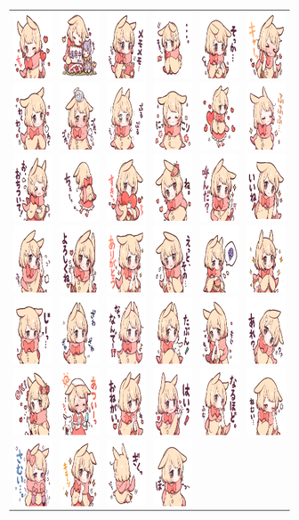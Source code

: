 <table border="0">
  <tr>
    <td align="center">
      <img src="../../image/Sweetie-Bunny/Sweetie-Bunny_1.png" height="120" width="120" />
    </td>
    <td align="center">
      <img src="../../image/Sweetie-Bunny/Sweetie-Bunny_10.png" height="120" width="120" />
    </td>
    <td align="center">
      <img src="../../image/Sweetie-Bunny/Sweetie-Bunny_11.png" height="120" width="120" />
    </td>
    <td align="center">
      <img src="../../image/Sweetie-Bunny/Sweetie-Bunny_12.png" height="120" width="120" />
    </td>
    <td align="center">
      <img src="../../image/Sweetie-Bunny/Sweetie-Bunny_13.png" height="120" width="120" />
    </td>
    <td align="center">
      <img src="../../image/Sweetie-Bunny/Sweetie-Bunny_14.png" height="120" width="120" />
    </td>
  </tr>
  <tr>
    <td align="center">
      <img src="../../image/Sweetie-Bunny/Sweetie-Bunny_15.png" height="120" width="120" />
    </td>
    <td align="center">
      <img src="../../image/Sweetie-Bunny/Sweetie-Bunny_16.png" height="120" width="120" />
    </td>
    <td align="center">
      <img src="../../image/Sweetie-Bunny/Sweetie-Bunny_17.png" height="120" width="120" />
    </td>
    <td align="center">
      <img src="../../image/Sweetie-Bunny/Sweetie-Bunny_18.png" height="120" width="120" />
    </td>
    <td align="center">
      <img src="../../image/Sweetie-Bunny/Sweetie-Bunny_19.png" height="120" width="120" />
    </td>
    <td align="center">
      <img src="../../image/Sweetie-Bunny/Sweetie-Bunny_2.png" height="120" width="120" />
    </td>
  </tr>
  <tr>
    <td align="center">
      <img src="../../image/Sweetie-Bunny/Sweetie-Bunny_20.png" height="120" width="120" />
    </td>
    <td align="center">
      <img src="../../image/Sweetie-Bunny/Sweetie-Bunny_21.png" height="120" width="120" />
    </td>
    <td align="center">
      <img src="../../image/Sweetie-Bunny/Sweetie-Bunny_22.png" height="120" width="120" />
    </td>
    <td align="center">
      <img src="../../image/Sweetie-Bunny/Sweetie-Bunny_23.png" height="120" width="120" />
    </td>
    <td align="center">
      <img src="../../image/Sweetie-Bunny/Sweetie-Bunny_24.png" height="120" width="120" />
    </td>
    <td align="center">
      <img src="../../image/Sweetie-Bunny/Sweetie-Bunny_25.png" height="120" width="120" />
    </td>
  </tr>
  <tr>
    <td align="center">
      <img src="../../image/Sweetie-Bunny/Sweetie-Bunny_26.png" height="120" width="120" />
    </td>
    <td align="center">
      <img src="../../image/Sweetie-Bunny/Sweetie-Bunny_27.png" height="120" width="120" />
    </td>
    <td align="center">
      <img src="../../image/Sweetie-Bunny/Sweetie-Bunny_28.png" height="120" width="120" />
    </td>
    <td align="center">
      <img src="../../image/Sweetie-Bunny/Sweetie-Bunny_29.png" height="120" width="120" />
    </td>
    <td align="center">
      <img src="../../image/Sweetie-Bunny/Sweetie-Bunny_3.png" height="120" width="120" />
    </td>
    <td align="center">
      <img src="../../image/Sweetie-Bunny/Sweetie-Bunny_30.png" height="120" width="120" />
    </td>
  </tr>
  <tr>
    <td align="center">
      <img src="../../image/Sweetie-Bunny/Sweetie-Bunny_31.png" height="120" width="120" />
    </td>
    <td align="center">
      <img src="../../image/Sweetie-Bunny/Sweetie-Bunny_32.png" height="120" width="120" />
    </td>
    <td align="center">
      <img src="../../image/Sweetie-Bunny/Sweetie-Bunny_33.png" height="120" width="120" />
    </td>
    <td align="center">
      <img src="../../image/Sweetie-Bunny/Sweetie-Bunny_34.png" height="120" width="120" />
    </td>
    <td align="center">
      <img src="../../image/Sweetie-Bunny/Sweetie-Bunny_35.png" height="120" width="120" />
    </td>
    <td align="center">
      <img src="../../image/Sweetie-Bunny/Sweetie-Bunny_36.png" height="120" width="120" />
    </td>
  </tr>
  <tr>
    <td align="center">
      <img src="../../image/Sweetie-Bunny/Sweetie-Bunny_37.png" height="120" width="120" />
    </td>
    <td align="center">
      <img src="../../image/Sweetie-Bunny/Sweetie-Bunny_38.png" height="120" width="120" />
    </td>
    <td align="center">
      <img src="../../image/Sweetie-Bunny/Sweetie-Bunny_39.png" height="120" width="120" />
    </td>
    <td align="center">
      <img src="../../image/Sweetie-Bunny/Sweetie-Bunny_4.png" height="120" width="120" />
    </td>
    <td align="center">
      <img src="../../image/Sweetie-Bunny/Sweetie-Bunny_40.png" height="120" width="120" />
    </td>
    <td align="center">
      <img src="../../image/Sweetie-Bunny/Sweetie-Bunny_5.png" height="120" width="120" />
    </td>
  </tr>
  <tr>
    <td align="center">
      <img src="../../image/Sweetie-Bunny/Sweetie-Bunny_6.png" height="120" width="120" />
    </td>
    <td align="center">
      <img src="../../image/Sweetie-Bunny/Sweetie-Bunny_7.png" height="120" width="120" />
    </td>
    <td align="center">
      <img src="../../image/Sweetie-Bunny/Sweetie-Bunny_8.png" height="120" width="120" />
    </td>
    <td align="center">
      <img src="../../image/Sweetie-Bunny/Sweetie-Bunny_9.png" height="120" width="120" />
    </td>
  </tr>
</table>
